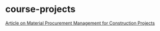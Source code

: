 # course-projects
[Article on Material Procurement Management for Construction Projects](https://github.com/prachiwaghmare123/course-projects/blob/main/Article%20on%20Material%20Procurement%20Management%20for%20Construction%20Projects%202.pdf)
